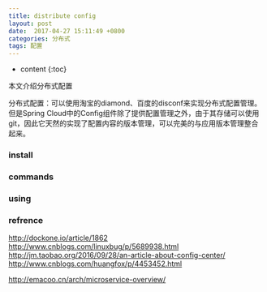 ```yaml
---
title: distribute config
layout: post
date:  2017-04-27 15:11:49 +0800 
categories: 分布式
tags: 配置
---
```



* content
{:toc}


本文介绍分布式配置

分布式配置：可以使用淘宝的diamond、百度的disconf来实现分布式配置管理。但是Spring Cloud中的Config组件除了提供配置管理之外，由于其存储可以使用git，因此它天然的实现了配置内容的版本管理，可以完美的与应用版本管理整合起来。





### install

### commands

### using

### refrence
http://dockone.io/article/1862
http://www.cnblogs.com/linuxbug/p/5689938.html
http://jm.taobao.org/2016/09/28/an-article-about-config-center/
http://www.cnblogs.com/huangfox/p/4453452.html


http://emacoo.cn/arch/microservice-overview/

